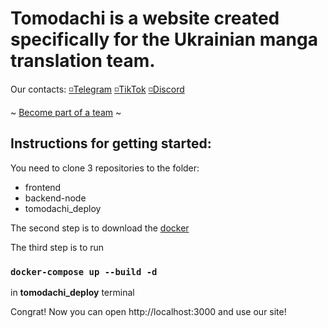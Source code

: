 # Tomodachi is a website created specifically for the Ukrainian manga translation team.

Our contacts:
[◽️Telegram](https://t.me/tomodachiteam)
[◽️TikTok](http://www.tiktok.com/@tomodachiteamm)
[◽️Discord](https://discord.gg/DTquFZmMjk)

~ [Become part of a team](https://t.me/tomodachiteam/168) ~


## Instructions for getting started:

You need to clone 3 repositories to the folder:

* frontend
* backend-node
* tomodachi_deploy

The second step is to download the [docker](https://www.docker.com/)

The third step is to run

### `docker-compose up --build -d`

in **tomodachi_deploy** terminal

Congrat! Now you can open http://localhost:3000 and use our site!
